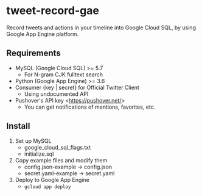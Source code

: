 # tweet-record-gae
Record tweets and actions in your timeline into Google Cloud SQL, by using Google App Engine platform.

## Requirements
- MySQL (Google Cloud SQL) >= 5.7
	- For N-gram CJK fulltext search
- Python (Google App Engine) >= 3.6
- Consumer {key | secret} for Official Twitter Client
	- Using undocumented API
- Pushover's API key <<https://pushover.net/>>
	- You can get notifications of mentions, favorites, etc.

## Install
1. Set up MySQL
	- google_cloud_sql_flags.txt
	- initialize.sql
2. Copy example files and modify them
	- config.json-example -> config.json
	- secret.yaml-example -> secret.yaml
3. Deploy to Google App Engine
	- `gcloud app deploy`
